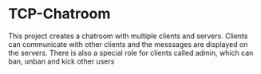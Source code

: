 # TCP-Chatroom
This project creates a chatroom with multiple clients and servers. Clients can communicate with other clients and the messsages are displayed on the servers. There is also a special role for clients called admin, which can ban, unban and kick other users
